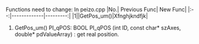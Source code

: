 Functions need to change:
In peizo.cpp
|No.| Previous Func| New Func|
|:--:|-------------|---------:|
|1||GetPos_um()|Xfnghjkndfjk|


1. GetPos_um()
   PI_qPOS: BOOL PI_qPOS (int ID, const char* szAxes, double* 
pdValueArray) : get real position. 
